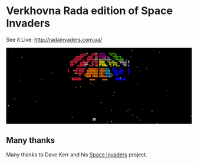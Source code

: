 Verkhovna Rada edition of Space Invaders
========================================

See it Live: http://radainvaders.com.ua/

![Space Invaders Screenshot](preview.jpg)

Many thanks
-----------

Many thanks to Dave Kerr and his [Space Invaders](https://github.com/dwmkerr/spaceinvaders "spaceinvaders") project.
